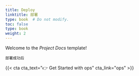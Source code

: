 ```yaml
---
title: Deploy
linktitle: 部署
type: book  # Do not modify.
toc: false
type: book
weight: 2
---
```


Welcome to the _Project Docs_ template!

```shell
部署成功后
```



{{< cta cta_text="👉 Get Started with ops" cta_link="ops" >}}
